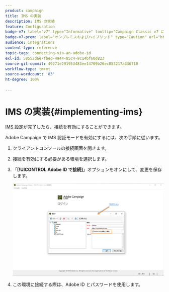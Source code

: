 ```yaml
---
product: campaign
title: IMS の実装
description: IMS の実装
feature: Configuration
badge-v7: label="v7" type="Informative" tooltip="Campaign Classic v7 に適用されます"
badge-v7-prem: label="オンプレミスおよびハイブリッド" type="Caution" url="https://experienceleague.adobe.com/docs/campaign-classic/using/installing-campaign-classic/architecture-and-hosting-models/hosting-models-lp/hosting-models.html?lang=ja" tooltip="オンプレミスデプロイメントとハイブリッドデプロイメントにのみ適用されます"
audience: integrations
content-type: reference
topic-tags: connecting-via-an-adobe-id
exl-id: 58552d6e-fbed-4944-85c4-9c14bf60d823
source-git-commit: 49271e291953483ee14709b26ec053217a336718
workflow-type: tm+mt
source-wordcount: '83'
ht-degree: 100%

---
```


# IMS の実装{#implementing-ims}

[IMS 設定](configuring-ims.md)が完了したら、接続を有効にすることができます。

Adobe Campaign で IMS 認証モードを有効にするには、次の手順に従います。

1. クライアントコンソールの接続画面を開きます。
1. 接続を有効にする必要がある環境を選択します。
1. 「**[!UICONTROL Adobe ID で接続]**」オプションをオンにして、変更を保存します。

   ![](assets/ims_1.png)

1. この環境に接続する際は、Adobe ID とパスワードを使用します。
